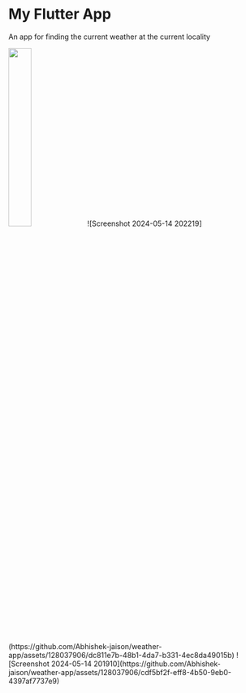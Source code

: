 # My Flutter App

An app for finding the current weather at the current locality

<img src="https://github.com/Abhishek-jaison/weather-app/assets/128037906/49562c8f-538e-40bd-814a-399d2cbcfad9" height=30%  width="30%">
![Screenshot 2024-05-14 202219](https://github.com/Abhishek-jaison/weather-app/assets/128037906/dc811e7b-48b1-4da7-b331-4ec8da49015b)
![Screenshot 2024-05-14 201910](https://github.com/Abhishek-jaison/weather-app/assets/128037906/cdf5bf2f-eff8-4b50-9eb0-4397af7737e9)

